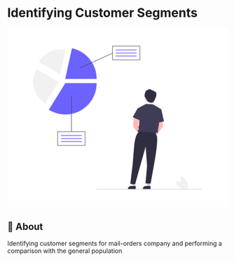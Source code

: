 # Identifying Customer Segments
![](images/cover.png)

## 📄 About
Identifying customer segments for mail-orders company and performing a comparison with the general population
